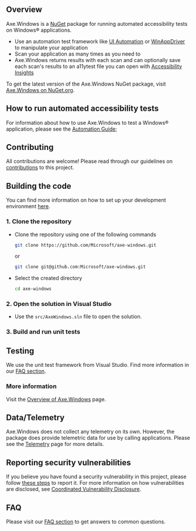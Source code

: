 <!-- Copyright (c) Microsoft Corporation. All rights reserved.
     Licensed under the MIT License. -->

## Overview

Axe.Windows is a [NuGet](https://www.nuget.org/) package for running automated accessibility tests on Windows® applications.

- Use an automation test framework like [UI Automation](https://docs.microsoft.com/en-us/dotnet/framework/ui-automation/ui-automation-overview) or [WinAppDriver](https://github.com/microsoft/WinAppDriver) to manipulate your application
- Scan your application as many times as you need to
- Axe.Windows returns results with each scan and can optionally save each scan's results to an a11ytest file you can open with [Accessibility Insights](https://accessibilityinsights.io/docs/en/windows/overview)

To get the latest version of the Axe.Windows NuGet package, visit
[Axe.Windows on NuGet.org](https://www.nuget.org/packages/Axe.Windows/).

## How to run automated accessibility tests
     
For information about how to use Axe.Windows to test a Windows® application, please see the [Automation Guide](./docs/automation.md);
     
## Contributing
All contributions are welcome! Please read through our guidelines on [contributions](./Contributing.md) to this project.

## Building the code
You can find more information on how to set up your development environment [here](./docs/SetUpDevEnv.md).

### 1. Clone the repository
- Clone the repository using one of the following commands
  ``` bash
  git clone https://github.com/Microsoft/axe-windows.git
  ```
  or
  ``` bash
  git clone git@github.com:Microsoft/axe-windows.git
  ```
- Select the created directory
  ``` bash
  cd axe-windows
  ```

### 2. Open the solution in Visual Studio
- Use the `src/AxeWindows.sln` file to open the solution.

### 3. Build and run unit tests

## Testing
We use the unit test framework from Visual Studio. Find more information in our [FAQ section](./docs/FAQ.md).

### More information
Visit the [Overview of Axe.Windows](./docs/Overview.md) page.

## Data/Telemetry

Axe.Windows does not collect any telemetry on its own. However, the package does provide telemetric data for use by calling applications. 
Please see the [Telemetry](./docs/telemetry.md) page for more details.

## Reporting security vulnerabilities
If you believe you have found a security vulnerability in this project, please follow [these steps](https://technet.microsoft.com/en-us/security/ff852094.aspx) to report it. For more information on how vulnerabilities are disclosed, see [Coordinated Vulnerability Disclosure](https://technet.microsoft.com/en-us/security/dn467923).

## FAQ
Please visit our [FAQ section](./docs/FAQ.md) to get answers to common questions.
